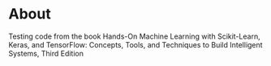 # About
Testing code from the book Hands-On Machine Learning with Scikit-Learn, Keras, and TensorFlow: Concepts, Tools, and Techniques to Build Intelligent Systems, Third Edition
